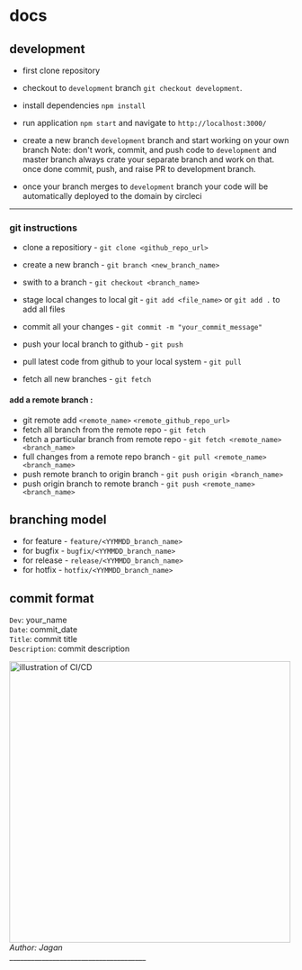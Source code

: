 # docs

## development

- first clone repository 
- checkout to `development` branch `git checkout development`.
- install dependencies `npm install`
- run application `npm start` and navigate to `http://localhost:3000/`


- create a new branch `development` branch and start working on your own branch 
Note: don't work, commit, and push code to `development` and master branch 
always crate your separate branch and work on that. once done commit, push, and raise PR to development branch.

- once your branch merges to `development` branch your code will be automatically deployed to the domain by circleci

------------------------------------------------
### git instructions
- clone a repositiory - `git clone <github_repo_url>`
- create a new branch - `git branch <new_branch_name>`
- swith to a branch - `git checkout <branch_name>`

- stage local changes to local git - `git add <file_name>` or `git add .` to add all files
- commit all your changes - `git commit -m "your_commit_message"`
- push your local branch to github - `git push`
- pull latest code from github to your local system - `git pull`
- fetch all new branches - `git fetch`

#### add a remote branch :
- git remote add `<remote_name>` `<remote_github_repo_url>`
- fetch all branch from the remote repo - `git fetch`
- fetch a particular branch from remote repo - `git fetch <remote_name> <branch_name>`
- full changes from a remote repo branch - `git pull <remote_name> <branch_name>`
- push remote branch to origin branch - `git push origin <branch_name>`
- push origin branch to remote branch - `git push <remote_name> <branch_name>`


## branching model
- for feature - `feature/<YYMMDD_branch_name>`
- for bugfix - `bugfix/<YYMMDD_branch_name>`
- for release - `release/<YYMMDD_branch_name>`
- for hotfix - `hotfix/<YYMMDD_branch_name>`

## commit format
`Dev`: your_name <br/>
`Date`: commit_date <br/>
`Title`: commit title <br/>
`Description`: commit description <br/>

<!-- ![illustration of CI/CD](https://imgur.com/sHlJmWb.png?row=true) -->
<img src="https://imgur.com/sHlJmWb.png" height="500px" alt="illustration of CI/CD">
<address>
Author: Jagan
</address>
______________________________________

<br/><br/><br/>
